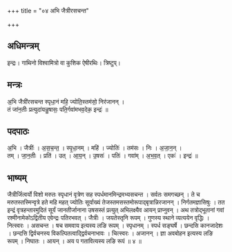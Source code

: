 +++
title = "०४ अभि जैत्रीरसचन्त"

+++
## अधिमन्त्रम्
इन्द्रः। गाथिनो विश्वामित्रो वा कुशिक ऐषीरथिः। त्रिष्टुप्।

## मन्त्रः
अ॒भि जैत्री॑रसचन्त स्पृधा॒नं महि॒ ज्योति॒स्तम॑सो॒ निर॑जानन् ।  
तं जा॑न॒तीः प्रत्युदा॑यन्नु॒षासः॒ पति॒र्गवा॑मभव॒देक॒ इन्द्रः॑ ॥

## पदपाठः
अ॒भि । जैत्रीः॑ । अ॒स॒च॒न्त॒ । स्पृ॒धा॒नम् । महि॑ । ज्योतिः॑ । तम॑सः । निः । अ॒जा॒न॒न् ।  
तम् । जा॒न॒तीः । प्रति॑ । उत् । आ॒य॒न् । उ॒षसः॑ । पतिः॑ । गवा॑म् । अ॒भ॒व॒त् । एकः॑ । इन्द्रः॑ ॥

## भाष्यम्
जैत्रीर्जित्वर्यो विशो मरुतः स्पृधानं वृत्रेण सह स्पर्धमानमिन्द्रमभ्यसचन्त । सर्वतः समगच्छन् । ते च मरुतस्तस्मिन्वृत्रे हते महि महत् ज्योतिः सूर्याख्यं तेजस्तमसस्तमोरूपाद्बृत्रान्निरजानन् । निर्गतमज्ञासिषुः । तत इन्द्रं वृत्रहन्तारमुदितं सूर्यं जानतीर्जानाना उषसस्तं प्रत्युत् अभिलक्ष्यैव आयन् प्राप्नुवन् । अथ तत्रोद्भूतानां गवां रश्मीनामेकोऽद्वितीय एवेन्द्रः पतिरभवत् । जैत्रीः । जयतेस्तृनि रूपम् । गुणस्य स्थाने व्यत्ययेन वृद्धिः । नित्स्वरः । असचन्त । षच समवाय इत्यस्य लङि रूपम् । स्पृधानम् । स्पर्ध सङ्घर्षे । छन्दसि कानजादेशः । छन्दसि द्विर्वचनस्य विकल्पितत्वाद्द्विर्वचनाभावः । चित्स्वरः । अजानन् । ज्ञा अवबोहन इत्यस्य लङि रूपम् । निघातः । आयन् । अय प गतावित्यस्य लङि रूपं ॥ ४ ॥